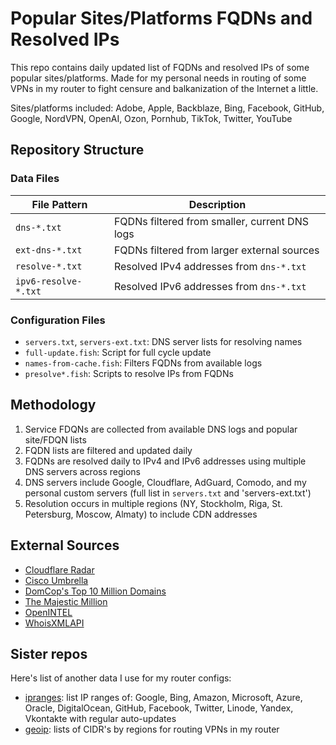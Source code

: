 # Popular Sites/Platforms FQDNs and Resolved IPs
This repo contains daily updated list of FQDNs and resolved IPs of some popular sites/platforms. Made for my personal needs in routing of some VPNs in my router to fight censure and balkanization of the Internet a little.

Sites/platforms included: Adobe, Apple, Backblaze, Bing, Facebook, GitHub, Google, NordVPN, OpenAI, Ozon, Pornhub, TikTok, Twitter, YouTube

## Repository Structure

### Data Files

| File Pattern | Description |
|--------------|-------------|
| `dns-*.txt` | FQDNs filtered from smaller, current DNS logs |
| `ext-dns-*.txt` | FQDNs filtered from larger external sources |
| `resolve-*.txt` | Resolved IPv4 addresses from `dns-*.txt` |
| `ipv6-resolve-*.txt` | Resolved IPv6 addresses from `dns-*.txt` |

### Configuration Files

- `servers.txt`, `servers-ext.txt`: DNS server lists for resolving names
- `full-update.fish`: Script for full cycle update
- `names-from-cache.fish`: Filters FQDNs from available logs
- `presolve*.fish`: Scripts to resolve IPs from FQDNs

## Methodology

1. Service FDQNs are collected from available DNS logs and popular site/FDQN lists
2. FQDN lists are filtered and updated daily
3. FQDNs are resolved daily to IPv4 and IPv6 addresses using multiple DNS servers across regions
4. DNS servers include Google, Cloudflare, AdGuard, Comodo, and my personal custom servers (full list in `servers.txt` and 'servers-ext.txt')
5. Resolution occurs in multiple regions (NY, Stockholm, Riga, St. Petersburg, Moscow, Almaty) to include CDN addresses

## External Sources

- [Cloudflare Radar](https://radar.cloudflare.com/)
- [Cisco Umbrella](https://umbrella-static.s3-us-west-1.amazonaws.com/index.html)
- [DomCop's Top 10 Million Domains](https://www.domcop.com/top-10-million-websites)
- [The Majestic Million](https://majestic.com/reports/majestic-million)
- [OpenINTEL](https://www.openintel.nl/)
- [WhoisXMLAPI](https://subdomains.whoisxmlapi.com/api)

## Sister repos
Here's list of another data I use for my router configs:
  * [ipranges](https://github.com/antonme/ipranges): list IP ranges of: Google, Bing, Amazon, Microsoft, Azure, Oracle, DigitalOcean, GitHub, Facebook, Twitter, Linode, Yandex, Vkontakte with regular auto-updates
  * [geoip](https://github.com/antonme/geoip): lists of CIDR's by regions for routing VPNs in my router
